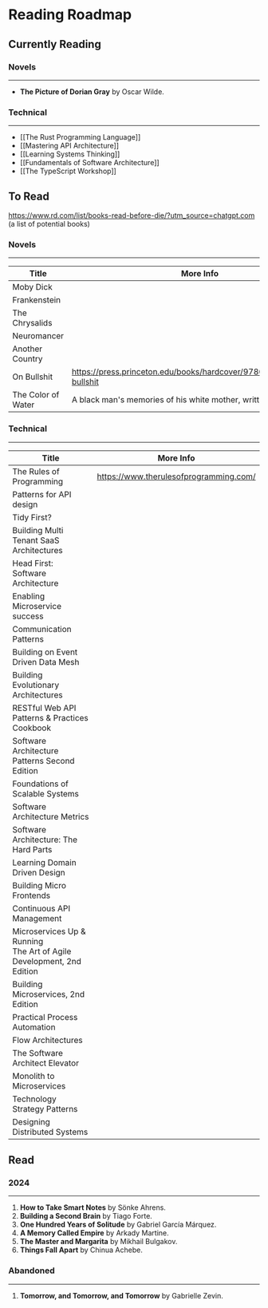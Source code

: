 # Reading Roadmap
## Currently Reading

### Novels
---
- **The Picture of Dorian Gray** by Oscar Wilde.
### Technical
---
- [[The Rust Programming Language]]
- [[Mastering API Architecture]]
- [[Learning Systems Thinking]]
- [[Fundamentals of Software Architecture]]
- [[The TypeScript Workshop]]
## To Read

https://www.rd.com/list/books-read-before-die/?utm_source=chatgpt.com (a list of potential books)

### Novels
---

| Title              | More Info                                                             |
| ------------------ | --------------------------------------------------------------------- |
| Moby Dick          |                                                                       |
| Frankenstein       |                                                                       |
| The Chrysalids     |                                                                       |
| Neuromancer        |                                                                       |
| Another Country    |                                                                       |
| On Bullshit        | https://press.princeton.edu/books/hardcover/9780691122946/on-bullshit |
| The Color of Water | A black man's memories of his white mother, written in 1995           |
### Technical
---

| Title                                                                   | More Info                              |
| ----------------------------------------------------------------------- | -------------------------------------- |
| The Rules of Programming                                                | https://www.therulesofprogramming.com/ |
| Patterns for API design                                                 |                                        |
| Tidy First?                                                             |                                        |
| Building Multi Tenant SaaS Architectures                                |                                        |
| Head First: Software Architecture                                       |                                        |
| Enabling Microservice success                                           |                                        |
| Communication Patterns                                                  |                                        |
| Building on Event Driven Data Mesh                                      |                                        |
| Building Evolutionary Architectures                                     |                                        |
| RESTful Web API Patterns & Practices Cookbook                           |                                        |
| Software Architecture Patterns Second Edition                           |                                        |
| Foundations of Scalable Systems                                         |                                        |
| Software Architecture Metrics                                           |                                        |
| Software Architecture: The Hard Parts                                   |                                        |
| Learning Domain Driven Design                                           |                                        |
| Building Micro Frontends                                                |                                        |
| Continuous API Management                                               |                                        |
| Microservices Up & Running<br>The Art of Agile Development, 2nd Edition |                                        |
| Building Microservices, 2nd Edition                                     |                                        |
| Practical Process Automation                                            |                                        |
| Flow Architectures                                                      |                                        |
| The Software Architect Elevator                                         |                                        |
| Monolith to Microservices                                               |                                        |
| Technology Strategy Patterns                                            |                                        |
| Designing Distributed Systems                                           |                                        |

## Read
### 2024
---
1. **How to Take Smart Notes** by Sönke Ahrens.
2. **Building a Second Brain** by Tiago Forte.
3. **One Hundred Years of Solitude** by Gabriel García Márquez.
4. **A Memory Called Empire** by Arkady Martine.
5. **The Master and Margarita** by Mikhail Bulgakov.
6. **Things Fall Apart** by Chinua Achebe.

### Abandoned
---
1. **Tomorrow, and Tomorrow, and Tomorrow** by Gabrielle Zevin.